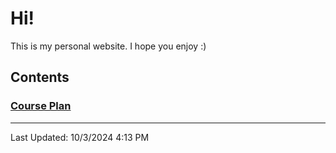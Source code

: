 # Hi!
This is my personal website. I hope you enjoy :)

## Contents

### [Course Plan][courseplan]

---
Last Updated: 10/3/2024 4:13 PM

[courseplan]: CoursePlan.md